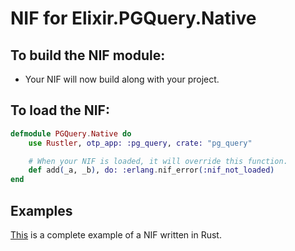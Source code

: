 # NIF for Elixir.PGQuery.Native

## To build the NIF module:

- Your NIF will now build along with your project.

## To load the NIF:

```elixir
defmodule PGQuery.Native do
    use Rustler, otp_app: :pg_query, crate: "pg_query"

    # When your NIF is loaded, it will override this function.
    def add(_a, _b), do: :erlang.nif_error(:nif_not_loaded)
end
```

## Examples

[This](https://github.com/hansihe/NifIo) is a complete example of a NIF written in Rust.
